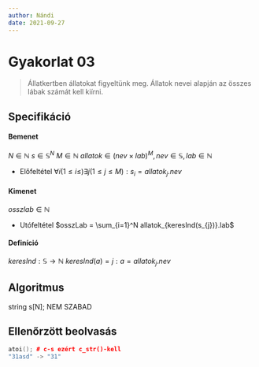 ```yaml
---
author: Nándi
date: 2021-09-27
---
```


# Gyakorlat 03
> Állatkertben állatokat figyeltünk meg. Állatok nevei alapján az összes lábak számát kell kiírni.

## Specifikáció
#### Bemenet
$N\in\mathbb{N}$
$s\in\mathbb{S}^N$
$M\in\mathbb{N}$
$allatok\in (nev \times lab)^M, nev \in \mathbb{S}, lab \in\mathbb{N}$
- Előfeltétel
$\forall i (1 \leq i \leq) \exists j (1\leq j\leq M):s_i = allatok_{j}.nev$

#### Kimenet
$osszlab \in\mathbb{N}$
- Utófeltétel
$osszLab = \sum_{i=1}^N allatok_{keresInd(s_{j})}.lab$
#### Definíció
$keresInd:\mathbb{S}\rightarrow\mathbb{N}$
$keresInd(a) = j: a = allatok_{j}.nev$
## Algoritmus

string s[N];  NEM SZABAD


## Ellenőrzött beolvasás
```C++
atoi(); # c-s ezért c_str()-kell
"31asd" -> "31"
```
